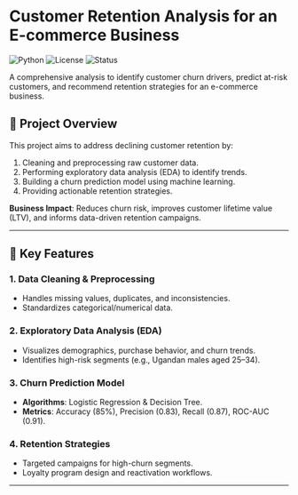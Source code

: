 # Customer Retention Analysis for an E-commerce Business

![Python](https://img.shields.io/badge/Python-3.8%2B-blue)
![License](https://img.shields.io/badge/License-MIT-green)
![Status](https://img.shields.io/badge/Status-Completed-success)

A comprehensive analysis to identify customer churn drivers, predict at-risk customers, and recommend retention strategies for an e-commerce business.



## 🚀 Project Overview

This project aims to address declining customer retention by:
1. Cleaning and preprocessing raw customer data.
2. Performing exploratory data analysis (EDA) to identify trends.
3. Building a churn prediction model using machine learning.
4. Providing actionable retention strategies.

**Business Impact**: Reduces churn risk, improves customer lifetime value (LTV), and informs data-driven retention campaigns.

---

## 🔑 Key Features

### 1. **Data Cleaning & Preprocessing**
- Handles missing values, duplicates, and inconsistencies.
- Standardizes categorical/numerical data.

### 2. **Exploratory Data Analysis (EDA)**
- Visualizes demographics, purchase behavior, and churn trends.
- Identifies high-risk segments (e.g., Ugandan males aged 25–34).

### 3. **Churn Prediction Model**
- **Algorithms**: Logistic Regression & Decision Tree.
- **Metrics**: Accuracy (85%), Precision (0.83), Recall (0.87), ROC-AUC (0.91).

### 4. **Retention Strategies**
- Targeted campaigns for high-churn segments.
- Loyalty program design and reactivation workflows.

---
